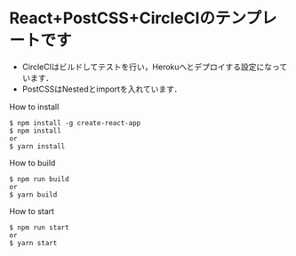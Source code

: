 # React+PostCSS+CircleCIのテンプレートです

- CircleCIはビルドしてテストを行い，Herokuへとデプロイする設定になっています．
- PostCSSはNestedとimportを入れています．

How to install

```
$ npm install -g create-react-app
$ npm install
or
$ yarn install
```

How to build

```
$ npm run build
or
$ yarn build
```

How to start

```
$ npm run start
or
$ yarn start
```
